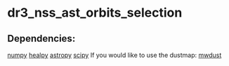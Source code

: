 # dr3_nss_ast_orbits_selection

## Dependencies:
[numpy](https://numpy.org/)
[healpy](https://healpy.readthedocs.io/en/latest/index.html)
[astropy](https://docs.astropy.org/en/stable/index.html)
[scipy](https://scipy.org/)
If you would like to use the dustmap: [mwdust](https://github.com/jobovy/mwdust)